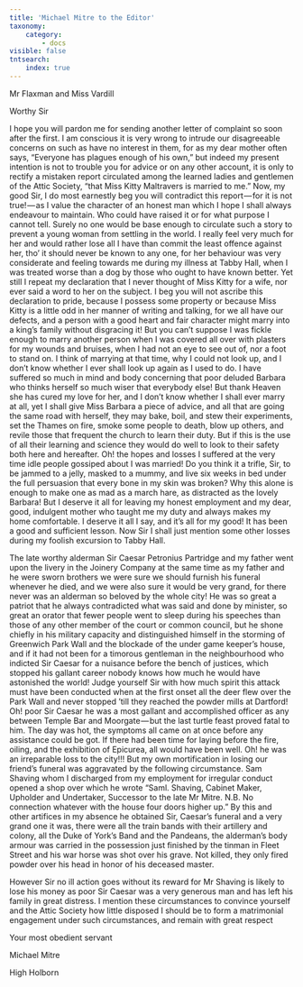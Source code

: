 ```yaml
---
title: 'Michael Mitre to the Editor'
taxonomy:
    category:
        - docs
visible: false
tntsearch:
    index: true
---
```


<div class="author">Mr Flaxman and Miss Vardill</div>

Worthy Sir  

I hope you will pardon me for sending another letter of complaint so soon after the first. I am conscious it is very wrong to intrude our disagreeable concerns on such as have no interest in them, for as my dear mother often says, “Everyone has plagues enough of his own,” but indeed my present intention is not to trouble you for advice or on any other account, it is only to rectify a mistaken report circulated among the learned ladies and gentlemen of the Attic Society, “that Miss Kitty Maltravers is married to me.” Now, my good Sir, I do most earnestly beg you will contradict this report — for it is not true! — as I value the character of an honest man which I hope I shall always endeavour to maintain. Who could have raised it or for what purpose I cannot tell. Surely no one would be base enough to circulate such a story to prevent a young woman from settling in the world. I really feel very much for her and would rather lose all I have than commit the least offence against her, tho’ it should never be known to any one, for her behaviour was very considerate and feeling towards me during my illness at Tabby Hall, when I was treated worse than a dog by those who ought to have known better. Yet still I repeat my declaration that I never thought of Miss Kitty for a wife, nor ever said a word to her on the subject. I beg you will not ascribe this declaration to pride, because I possess some property or because Miss Kitty is a little odd in her manner of writing and talking, for we all have our defects, and a person with a good heart and fair character might marry into a king’s family without disgracing it! But you can’t suppose I was fickle enough to marry another person when I was covered all over with plasters for my wounds and bruises, when I had not an eye to see out of, nor a foot to stand on. I think of marrying at that time, why I could not look up, and I don’t know whether I ever shall look up again as I used to do. I have suffered so much in mind and body concerning that poor deluded Barbara who thinks herself so much wiser that everybody else! But thank Heaven she has cured my love for her, and I don’t know whether I shall ever marry at all, yet I shall give Miss Barbara a piece of advice, and all that are going the same road with herself, they may bake, boil, and stew their experiments, set the Thames on fire, smoke some people to death, blow up others, and revile those that frequent the church to learn their duty. But if this is the use of all their learning and science they would do well to look to their safety both here and hereafter. Oh! the hopes and losses I suffered at the very time idle people gossiped about I was married! Do you think it a trifle, Sir, to be jammed to a jelly, masked to a mummy, and live six weeks in bed under the full persuasion that every bone in my skin was broken? Why this alone is enough to make one as mad as a march hare, as distracted as the lovely Barbara! But I deserve it all for leaving my honest employment and my dear, good, indulgent mother who taught me my duty and always makes my home comfortable. I deserve it all I say, and it’s all for my good! It has been a good and sufficient lesson. Now Sir I shall just mention some other losses during my foolish excursion to Tabby Hall.

The late worthy alderman Sir Caesar Petronius Partridge and my father went upon the livery in the Joinery Company at the same time as my father and he were sworn brothers we were sure we should furnish his funeral whenever he died, and we were also sure it would be very grand, for there never was an alderman so beloved by the whole city! He was so great a patriot that he always contradicted what was said and done by minister, so great an orator that fewer people went to sleep during his speeches than those of any other member of the court or common council, but he shone chiefly in his military capacity and distinguished himself in the storming of Greenwich Park Wall and the blockade of the under game keeper’s house, and if it had not been for a timorous gentleman in the neighbourhood who indicted Sir Caesar for a nuisance before the bench of justices, which stopped his gallant career nobody knows how much he would have astonished the world! Judge yourself Sir with how much spirit this attack must have been conducted when at the first onset all the deer flew over the Park Wall and never stopped ’till they reached the powder mills at Dartford! Oh! poor Sir Caesar he was a most gallant and accomplished officer as any between Temple Bar and Moorgate — but the last turtle feast proved fatal to him. The day was hot, the symptoms all came on at once before any assistance could be got. If there had been time for laying before the fire, oiling, and the exhibition of Epicurea, all would have been well. Oh! he was an irreparable loss to the city!!! But my own mortification in losing our friend’s funeral was aggravated by the following circumstance. Sam Shaving whom I discharged from my employment for irregular conduct opened a shop over which he wrote “Saml. Shaving, Cabinet Maker, Upholder and Undertaker, Successor to the late Mr Mitre. N.B. No connection whatever with the house four doors higher up.” By this and other artifices in my absence he obtained Sir, Caesar’s funeral and a very grand one it was, there were all the train bands with their artillery and colony, all the Duke of York’s Band and the Pandeans, the alderman’s body armour was carried in the possession just finished by the tinman in Fleet Street and his war horse was shot over his grave. Not killed, they only fired powder over his head in honor of his deceased master.  

However Sir no ill action goes without its reward for Mr Shaving is likely to lose his money as poor Sir Caesar was a very generous man and has left his family in great distress. I mention these circumstances to convince yourself and the Attic Society how little disposed I should be to form a matrimonial engagement under such circumstances, and remain with great respect  

Your most obedient servant  

Michael Mitre  

High Holborn